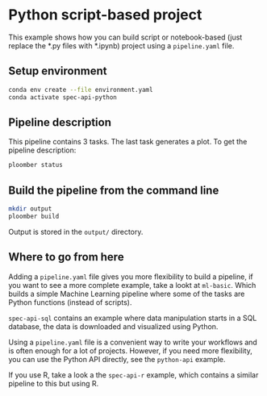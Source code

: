 # Python script-based project

This example shows how you can build script or notebook-based (just replace the
*.py files with *.ipynb) project using a ``pipeline.yaml`` file.

## Setup environment

~~~sh
conda env create --file environment.yaml
conda activate spec-api-python
~~~

## Pipeline description

This pipeline contains 3 tasks. The last task generates a plot. To get the
pipeline description:

```bash tags=["bash"]
ploomber status
```

## Build the pipeline from the command line

```bash tags=["bash"]
mkdir output
ploomber build
```

Output is stored in the ``output/`` directory.

## Where to go from here

Adding a `pipeline.yaml` file gives you more flexibility to build a pipeline,
if you want to see a more complete example, take a lookt at `ml-basic`. Which
builds a simple Machine Learning pipeline where some of the tasks are Python
functions (instead of scripts).

`spec-api-sql` contains an example where data manipulation starts in a SQL
database, the data is downloaded and visualized using Python.

Using a `pipeline.yaml` file is a convenient way to write your workflows and is
often enough for a lot of projects. However, if you need more flexibility, you
can use the Python API directly, see the `python-api` example.

If you use R, take a look a the `spec-api-r` example, which contains a similar
pipeline to this but using R.
